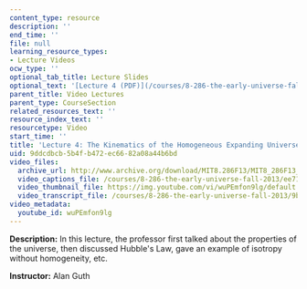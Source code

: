 ```yaml
---
content_type: resource
description: ''
end_time: ''
file: null
learning_resource_types:
- Lecture Videos
ocw_type: ''
optional_tab_title: Lecture Slides
optional_text: '[Lecture 4 (PDF)](/courses/8-286-the-early-universe-fall-2013/resources/mit8_286f13_lec04)'
parent_title: Video Lectures
parent_type: CourseSection
related_resources_text: ''
resource_index_text: ''
resourcetype: Video
start_time: ''
title: 'Lecture 4: The Kinematics of the Homogeneous Expanding Universe'
uid: 9ddcdbcb-5b4f-b472-ec66-82a08a44b6bd
video_files:
  archive_url: http://www.archive.org/download/MIT8.286F13/MIT8_286F13_lec04_300k.mp4
  video_captions_file: /courses/8-286-the-early-universe-fall-2013/ee71a9a2a51c5ec49830b1a743c73d4f_wuPEmfon9lg.vtt
  video_thumbnail_file: https://img.youtube.com/vi/wuPEmfon9lg/default.jpg
  video_transcript_file: /courses/8-286-the-early-universe-fall-2013/9b67a2c6895709ae6d74037a4e82ec24_wuPEmfon9lg.pdf
video_metadata:
  youtube_id: wuPEmfon9lg
---
```


**Description:** In this lecture, the professor first talked about the properties of the universe, then discussed Hubble's Law, gave an example of isotropy without homogeneity, etc.

**Instructor:** Alan Guth


